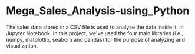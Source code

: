 # Mega_Sales_Analysis-using_Python
The sales data stored in a CSV file is used to analyze the data inside it, in Jupyter Notebook. In this project, we've used the four main libraries (i.e., numpy, matplotlib, seaborn and pandas) for the purpose of analyzing and visualization.
